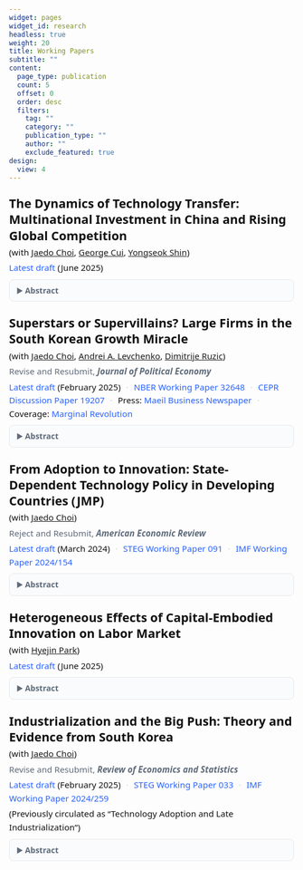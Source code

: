 ```yaml
---
widget: pages
widget_id: research
headless: true
weight: 20
title: Working Papers
subtitle: ""
content:
  page_type: publication
  count: 5
  offset: 0
  order: desc
  filters:
    tag: ""
    category: ""
    publication_type: ""
    author: ""
    exclude_featured: true
design:
  view: 4
---
```

<!DOCTYPE html>

<html lang="en">
<head>
  <meta charset="utf-8" />
  <meta name="viewport" content="width=device-width, initial-scale=1" />
  <meta name="theme-color" content="#2962ff" />
  <title>Papers</title>
  <style>
    :root {
      --ink: #111;
      --muted: #5f6b7a;
      --accent: #2962ff;
      --space: 1.25rem;
    }
    body { font-family: system-ui, -apple-system, Segoe UI, Roboto, Helvetica, Arial, "Apple Color Emoji", "Segoe UI Emoji"; color: var(--ink); line-height: 1.55; margin: 0; padding: 1rem; }
    .papers { max-width: 860px; margin: 0 auto; }
    .paper { margin: calc(var(--space) * 1.2) 0; padding: 0; }
    .paper h2 { font-size: 1.35rem; margin: 0 0 .25rem; line-height: 1.3; }
    .authors, .status, .links, .note { margin: .25rem 0; font-size: .95rem; color: var(--ink); }
    .status { color: var(--muted); }
    .links a { color: var(--accent); text-decoration: none; }
    .links a:hover, .links a:focus { text-decoration: underline; }
    details.abstract { margin-top: .5rem; border: 1px solid #e6e8eb; border-radius: .5rem; padding: .5rem .75rem; background: #fafbfc; }
    details.abstract summary { cursor: pointer; color: var(--muted); font-weight: 600; list-style: none; outline: none; }
    details.abstract summary::-webkit-details-marker { display: none; }
    details.abstract summary::before { content: "▶ "; font-size: .9em; color: var(--muted); }
    details.abstract[open] summary::before { content: "▼ "; }
    .abstract-content { margin-top: .5rem; font-size: .95rem; text-align: justify; text-justify: inter-word; color: var(--ink); }
    .dot { color: #c7cdd6; margin: 0 .35rem; }
  </style>
</head>
<body>
<main class="papers">

  <!-- Paper 1 -->

  <section class="paper">
    <h2>The Dynamics of Technology Transfer: Multinational Investment in China and Rising Global Competition</h2>
    <p class="authors">
      (with
      <a href="http://www.jaedochoi.com" target="_blank" rel="noopener">Jaedo Choi</a>,
      <a href="https://sites.google.com/umich.edu/georgecui/home" target="_blank" rel="noopener">George Cui</a>,
      <a href="https://sites.wustl.edu/yshin/" target="_blank" rel="noopener">Yongseok Shin</a>)
    </p>
    <p class="links">
      <a href="https://younghunshim.com/uploads/CCSS_JV.pdf" target="_blank" rel="noopener">Latest draft</a> (June 2025)
    </p>
    <details class="abstract">
      <summary>Abstract</summary>
      <div class="abstract-content">
        US multinationals form joint ventures in China for market access and lower labor costs. However, these ventures transfer knowledge to Chinese partners and local firms, increasing future competition from China. While multinationals take into account these spillovers, they don’t account for the impact on other US firms, potentially leading to over-investment from a US social perspective. We establish three novel empirical facts on spillovers and competition effects. First, Chinese parent firms of joint ventures become larger, export more, and grow technologically similar to their US partners. Second, in industries with more joint ventures, even non-participating Chinese firms grow larger and more technologically advanced. Third, US firms in these industries experience negative impacts on their size, exports, and innovation. We then develop a two-country growth model with oligopolistic competition and endogenous innovation and joint venture decisions. For the US, joint ventures generate short-run gains that are outweighed by long-run losses due to rising competition from China. Large US firms’ profits are higher with joint ventures, at the expense of small firms’ profits and the real wage. Banning joint ventures from the beginning would have raised US welfare by 1.3 percent but reduced China’s by 10 percent, as Chinese firms’ productivity growth is substantially delayed.
      </div>
    </details>
  </section>

  <!-- Paper 2 -->

  <section class="paper">
    <h2>Superstars or Supervillains? Large Firms in the South Korean Growth Miracle</h2>
    <p class="authors">
      (with
      <a href="http://www.jaedochoi.com" target="_blank" rel="noopener">Jaedo Choi</a>,
      <a href="https://alevchenko.com" target="_blank" rel="noopener">Andrei A. Levchenko</a>,
      <a href="https://www.druzic.com" target="_blank" rel="noopener">Dimitrije Ruzic</a>)
    </p>
    <p class="status">Revise and Resubmit, <em><b>Journal of Political Economy</b></em></p>
    <p class="links">
      <a href="https://younghunshim.com/uploads/CLRS.pdf" target="_blank" rel="noopener">Latest draft</a> (February 2025)
      <span class="dot">·</span>
      <a href="https://www.nber.org/papers/w32648" target="_blank" rel="noopener">NBER Working Paper 32648</a>
      <span class="dot">·</span>
      <a href="https://cepr.org/publications/dp19207" target="_blank" rel="noopener">CEPR Discussion Paper 19207</a>
      <span class="dot">·</span>
      Press:
      <a href="https://www.mk.co.kr/en/economy/11074598" target="_blank" rel="noopener">Maeil Business Newspaper</a>
      <span class="dot">·</span>
      Coverage:
      <a href="https://marginalrevolution.com/marginalrevolution/2024/07/large-firms-in-the-south-korean-growth-miracle.html" target="_blank" rel="noopener">Marginal Revolution</a>
    </p>
    <details class="abstract">
      <summary>Abstract</summary>
      <div class="abstract-content">
        We quantify the contribution of the largest firms to South Korea's economic performance since 1970. Using firm-level historical data, we document a novel fact: firm concentration rose substantially during the growth miracle period. To understand whether the increased importance of large firms contributed positively or negatively to the South Korean growth miracle, we build a quantitative heterogeneous firm small open economy model. Our framework accommodates a variety of causes and consequences of (changes in) firm concentration: productivity, distortions, selection into exporting, and oligopolistic and oligopsonistic market power in domestic goods and labor markets. The model is implemented directly on the firm-level data and inverted to recover the drivers of changing concentration. We find that most of the increased concentration is attributable to higher productivity growth of the largest firms. Shutting down differential productivity growth of the top 3 firms within each sector would have decreased firm concentration, but nonetheless would have reduced welfare by 2%. Differential distortions and foreign market access of the  largest firms played a more limited role in the trends in concentration and had a smaller welfare impact. Thus, the largest Korean firms were superstars rather than supervillains.
      </div>
    </details>
  </section>

  <!-- Paper 3 -->

  <section class="paper">
    <h2>From Adoption to Innovation: State-Dependent Technology Policy in Developing Countries (JMP)</h2>
    <p class="authors">
      (with
      <a href="http://www.jaedochoi.com/" target="_blank" rel="noopener">Jaedo Choi</a>)
    </p>
    <p class="status">Reject and Resubmit, <em><b>American Economic Review</b></em></p>
    <p class="links">
      <a href="https://younghunshim.com/uploads/CS_from_adoption_to_innovation.pdf" target="_blank" rel="noopener">Latest draft</a> (March 2024)
      <span class="dot">·</span>
      <a href="https://steg.cepr.org/publications/adoption-innovation-state-dependent-technology-policy-developing-countries" target="_blank" rel="noopener">STEG Working Paper 091</a>
      <span class="dot">·</span>
      <a href="https://www.imf.org/en/Publications/WP/Issues/2024/07/18/From-Adoption-to-Innovation-State-Dependent-Technology-Policy-in-Developing-Countries-552105" target="_blank" rel="noopener">IMF Working Paper 2024/154</a>
    </p>
    <details class="abstract">
      <summary>Abstract</summary>
      <div class="abstract-content">
        Should policymakers in developing countries prioritize foreign technology adoption over domestic innovation? How might this depend on development stages? Using historical technology transfer data from South Korea, we find that greater productivity gaps with foreign firms correlate with larger productivity growth after adoption, despite lower fees. Furthermore, non-adopters increased patent citations to foreign sellers, suggesting knowledge spillovers. Motivated by these findings, we build a two-country growth model with innovation and adoption. As the gaps narrow, productivity gains and spillovers from adoption diminish and foreign sellers strategically raise fees due to intensified competition, which renders adoption subsidies less effective. Korea’s shift from adoption to innovation subsidies substantially contributed to growth and welfare. We also explore the optimal policy and its interaction with import tariffs.
      </div>
    </details>
  </section>

  <!-- Paper 4 -->

  <section class="paper">
    <h2>Heterogeneous Effects of Capital-Embodied Innovation on Labor Market</h2>
    <p class="authors">
      (with
      <a href="http://www.hyejinpark.net/" target="_blank" rel="noopener">Hyejin Park</a>)
    </p>
    <p class="links">
      <a href="https://younghunshim.com/uploads/PS_CEI.pdf" target="_blank" rel="noopener">Latest draft</a> (June 2025)
    </p>
    <details class="abstract">
      <summary>Abstract</summary>
      <div class="abstract-content">
        This paper develops an occupation-level measure of Capital-Embodied Innovation (CEI) by matching patents with capital goods based on their text similarity. The impact of CEI on labor demand is heterogeneous, depending on the similarity between capital and occupational tasks. Specifically, CEI associated with task-similar capital reduces the relative labor demand, whereas CEI related to task-dissimilar capital raises it. Between 1980 and 2015, abstract and non-routine occupations experienced more innovations in task-dissimilar capital and fewer in task-similar capital. CEI can explain a significant fraction of the task-biased labor market changes and the decline in labor share.
      </div>
    </details>
  </section>

  <!-- Paper 5 -->

  <section class="paper">
    <h2>Industrialization and the Big Push: Theory and Evidence from South Korea</h2>
    <p class="authors">
      (with
      <a href="http://www.jaedochoi.com/" target="_blank" rel="noopener">Jaedo Choi</a>)
    </p>
    <p class="status">Revise and Resubmit, <em><b>Review of Economics and Statistics</b></em></p>
    <p class="links">
      <a href="https://younghunshim.com/uploads/Choi_Shim_Ind.pdf" target="_blank" rel="noopener">Latest draft</a> (February 2025)
      <span class="dot">·</span>
      <a href="https://steg.cepr.org/publications/technology-adoption-and-late-industrialization" target="_blank" rel="noopener">STEG Working Paper 033</a>
      <span class="dot">·</span>
      <a href="https://www.imf.org/en/Publications/WP/Issues/2024/12/19/Industrialization-and-the-Big-Push-Theory-and-Evidence-from-South-Korea-559545" target="_blank" rel="noopener">IMF Working Paper 2024/259</a>
    </p>
    <p class="note">(Previously circulated as “Technology Adoption and Late Industrialization”)</p>
    <details class="abstract">
      <summary>Abstract</summary>
      <div class="abstract-content">
        We study how one-time subsidies for adoption of modern technology drove South Korea's industrialization in the 1970s. Leveraging unique historical data, we provide causal evidence consistent with coordination failures: adoption improved adopters' performance and generated local spillovers, with firms more likely to adopt when other local firms had already adopted. We incorporate these findings into a quantitative model, where the potential for multiple steady states depends on parameters mapped to the causal estimates. In our calibrated model, South Korea's one-time subsidies shifted its economy to a more industrialized steady state, increasing heavy manufacturing's GDP share by 8.6% and export intensity by 16.2%. Larger market access amplifies the effects of these subsidies, as the gains from adoption increase with firms' scale.
      </div>
    </details>
  </section>

</main>
</body>
</html>